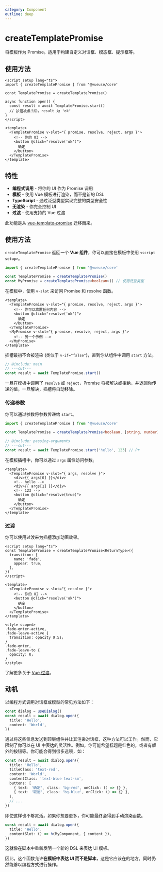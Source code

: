 ```yaml
---
category: Component
outline: deep
---
```


# createTemplatePromise

将模板作为 Promise。适用于构建自定义对话框、模态框、提示框等。

## 使用方法

```vue
<script setup lang="ts">
import { createTemplatePromise } from '@vueuse/core'

const TemplatePromise = createTemplatePromise()

async function open() {
  const result = await TemplatePromise.start()
  // 按钮被点击后，result 为 'ok'
}
</script>

<template>
  <TemplatePromise v-slot="{ promise, resolve, reject, args }">
    <!-- 你的 UI -->
    <button @click="resolve('ok')">
      确定
    </button>
  </TemplatePromise>
</template>
```

## 特性

- **编程式调用** - 将你的 UI 作为 Promise 调用
- **模板** - 使用 Vue 模板进行渲染，而不是新的 DSL
- **TypeScript** - 通过泛型类型实现完整的类型安全性
- **无渲染** - 你完全控制 UI
- **过渡** - 使用支持的 Vue 过渡

此功能是从 [vue-template-promise](https://github.com/antfu/vue-template-promise) 迁移而来。

## 使用方法

`createTemplatePromise` 返回一个 **Vue 组件**，你可以直接在模板中使用 `<script setup>`。

```ts twoslash include main
import { createTemplatePromise } from '@vueuse/core'

const TemplatePromise = createTemplatePromise()
const MyPromise = createTemplatePromise<boolean>() // 使用泛型类型
```

在模板中，使用 `v-slot` 来访问 Promise 和 resolve 函数。

```vue
<template>
  <TemplatePromise v-slot="{ promise, resolve, reject, args }">
    <!-- 你可以放置任何内容 -->
    <button @click="resolve('ok')">
      确定
    </button>
  </TemplatePromise>
  <MyPromise v-slot="{ promise, resolve, reject, args }">
    <!-- 另一个示例 -->
  </MyPromise>
</template>
```

插槽最初不会被渲染 (类似于 `v-if="false"`)，直到你从组件中调用 `start` 方法。

```ts
// @include: main
// ---cut---
const result = await TemplatePromise.start()
```

一旦在模板中调用了 `resolve` 或 `reject`，Promise 将被解决或拒绝，并返回你传递的值。一旦解决，插槽将自动移除。

### 传递参数

你可以通过参数将参数传递给 `start`。

```ts twoslash include passing-arguments
import { createTemplatePromise } from '@vueuse/core'

const TemplatePromise = createTemplatePromise<boolean, [string, number]>()
```

```ts
// @include: passing-arguments
// ---cut---
const result = await TemplatePromise.start('hello', 123) // Pr
```

在模板插槽中，你可以通过 `args` 属性访问参数。

```vue
<template>
  <TemplatePromise v-slot="{ args, resolve }">
    <div>{{ args[0] }}</div>
    <!-- hello -->
    <div>{{ args[1] }}</div>
    <!-- 123 -->
    <button @click="resolve(true)">
      确定
    </button>
  </TemplatePromise>
</template>
```

### 过渡

你可以使用过渡来为插槽添加动画效果。

```vue
<script setup lang="ts">
const TemplatePromise = createTemplatePromise<ReturnType>({
  transition: {
    name: 'fade',
    appear: true,
  },
})
</script>

<template>
  <TemplatePromise v-slot="{ resolve }">
    <!-- 你的 UI -->
    <button @click="resolve('ok')">
      确定
    </button>
  </TemplatePromise>
</template>

<style scoped>
.fade-enter-active,
.fade-leave-active {
  transition: opacity 0.5s;
}
.fade-enter,
.fade-leave-to {
  opacity: 0;
}
</style>
```

了解更多关于 [Vue 过渡](https://vue.zhcndoc.com/guide/built-ins/transition.html)。

## 动机

以编程方式调用对话框或模型的常见方法如下：

```ts
const dialog = useDialog()
const result = await dialog.open({
  title: 'Hello',
  content: 'World',
})
```

通过将这些信息发送到顶层组件并让其渲染对话框，这种方法可以工作。然而，它限制了你可以在 UI 中表达的灵活性。例如，你可能希望标题是红色的，或者有额外的按钮等。你可能会得到很多选项，如：

```ts
const result = await dialog.open({
  title: 'Hello',
  titleClass: 'text-red',
  content: 'World',
  contentClass: 'text-blue text-sm',
  buttons: [
    { text: '确定', class: 'bg-red', onClick: () => {} },
    { text: '取消', class: 'bg-blue', onClick: () => {} },
  ],
  // ...
})
```

即使这样也不够灵活。如果你想要更多，你可能最终会得到手动渲染函数。

```ts
const result = await dialog.open({
  title: 'Hello',
  contentSlot: () => h(MyComponent, { content }),
})
```

这就像在脚本中重新发明一个新的 DSL 来表达 UI 模板。

因此，这个函数允许**在模板中表达 UI 而不是脚本**，这是它应该在的地方，同时仍然能够以编程方式进行操作。
